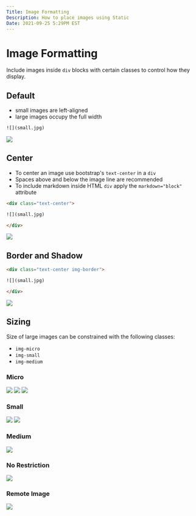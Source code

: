 ```yaml
---
Title: Image Formatting
Description: How to place images using Static
Date: 2021-09-25 5:29PM EST
---
```


# Image Formatting

Include images inside `div` blocks with certain classes to control how they display.

## Default

* small images are left-aligned
* large images occupy the full width

```html
![](small.jpg)
```

![](small.jpg)

## Center

* To center an image use bootstrap's `text-center` in a `div`
* Spaces above and below the image line are recommended
* To include markdown inside HTML `div` apply the `markdown="block"` attribute

```html
<div class="text-center">

![](small.jpg)

</div>
```

<div class="text-center">

![](small.jpg)

</div>

## Border and Shadow

```html
<div class="text-center img-border">

![](small.jpg)

</div>
```

<div class="text-center img-border">

![](small.jpg)

</div>

## Sizing

Size of large images can be constrained with the following classes:

* `img-micro`
* `img-small`
* `img-medium`

### Micro

<div class="text-center img-border img-micro">

![](large.jpg)
![](large.jpg)
![](large.jpg)

</div>

### Small

<div class="text-center img-border img-small">

![](large.jpg)
![](large.jpg)

</div>

### Medium

<div class="text-center img-border img-medium">

![](large.jpg)

</div>

### No Restriction

<div class="text-center img-border">

![](large.jpg)

</div>

### Remote Image

<div class="text-center img-border">

![](https://mods.org/wp-content/uploads/2017/02/test-image.png)

</div>